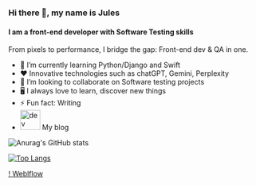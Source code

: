 ### Hi there 👋, my name is Jules

#### I am a front-end developer with Software Testing skills

From pixels to performance, I bridge the gap: Front-end dev & QA in one.

- 🌱 I’m currently learning Python/Django and Swift 
- ❤️  Innovative technologies such as chatGPT, Gemini, Perplexity
- 👯 I’m looking to collaborate on Software testing projects
- 🖥️ I always love to learn, discover new things
- ⚡ Fun fact: Writing
- [<img src='https://cdn.jsdelivr.net/npm/simple-icons@3.0.1/icons/hashnode.svg' alt='dev' height='40'>](https://jules.hashnode.dev/)  My blog

![Anurag's GitHub stats](https://github-readme-stats.vercel.app/api?username=Devfront-end&show_icons=true&theme=dark)

[![Top Langs](https://github-readme-stats.vercel.app/api/top-langs/?username=Devfront-end&layout=pie)](https://github.com/Devfront-end/github-readme-stats)

[! Weblflow](https://netflix-clone-fa3773.webflow.io/)
  


<!--
**Devfront-end/Devfront-end** is a ✨ _special_ ✨ repository because its `README.md` (this file) appears on your GitHub profile.


-->

